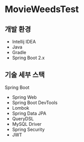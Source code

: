# MovieWeedsTest

## 개발 환경

* Intellij IDEA
* Java
* Gradle
* Spring Boot 2.x

## 기술 세부 스택

Spring Boot

* Spring Web
* Spring Boot DevTools
* Lombok
* Spring Data JPA
* QueryDSL
* MySQL Driver
* Spring Security
* JWT





